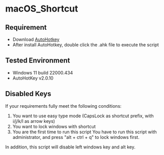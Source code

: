 # macOS_Shortcut

## Requirement

* Download [AutoHotkey](https://autohotkey.com/download/)
* After install AutoHotkey, double click the .ahk file to execute the script

## Tested Environment

* Windows 11 build 22000.434
* AutoHotKey v2.0.10

## Disabled Keys

If your requirements fully meet the following conditions:
1. You want to use easy type mode (CapsLock as shortcut prefix, with i/j/k/l as arrow keys)
2. You want to lock windows with shortcut
3. You are the first time to run this script
You have to run this script with administrator, and press "alt + ctrl + q" to lock windows first.

In addition, this script will disable left windows key and alt key.

